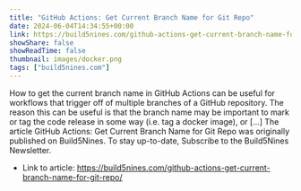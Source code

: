 ```yaml
---
title: "GitHub Actions: Get Current Branch Name for Git Repo"
date: 2024-06-04T14:34:55+00:00
link: https://build5nines.com/github-actions-get-current-branch-name-for-git-repo/
showShare: false
showReadTime: false
thumbnail: images/docker.png
tags: ["build5nines.com"]
---
```

How to get the current branch name in GitHub Actions can be useful for workflows that trigger off of multiple branches of a GitHub repository. The reason this can be useful is that the branch name may be important to mark or tag the code release in some way (i.e. tag a docker image), or […]
The article GitHub Actions: Get Current Branch Name for Git Repo was originally published on Build5Nines. To stay up-to-date, Subscribe to the Build5Nines Newsletter.

- Link to article: https://build5nines.com/github-actions-get-current-branch-name-for-git-repo/